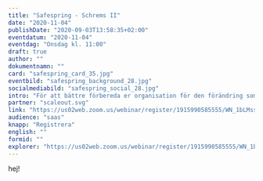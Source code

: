 ```yaml
---
title: "Safespring - Schrems II"
date: "2020-11-04"
publishDate: "2020-09-03T13:58:35+02:00"
eventdatum: "2020-11-04"
eventdag: "Onsdag kl. 11:00"
draft: true
author: ""
dokumentnamn: ""
card: "safespring_card_35.jpg"
eventbild: "safespring_background_28.jpg"
socialmediabild: "safespring_social_28.jpg"
intro: "För att bättre förbereda er organisation för den förändring som AI teknologier för med sig är det viktigt att förstå förutsättningarna."
partner: "scaleout.svg"
link: "https://us02web.zoom.us/webinar/register/1915990585555/WN_1bLMssZoSNaKSHJ0JFkPBQ"
audience: "saas"
knapp: "Registrera"
english: ""
formid: ""
explorer: "https://us02web.zoom.us/webinar/register/1915990585555/WN_1bLMssZoSNaKSHJ0JFkPBQ"
---
```

hej!
